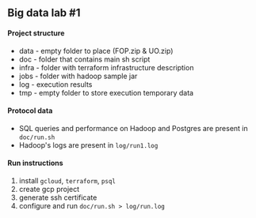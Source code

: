## Big data lab #1

#### Project structure
* data - empty folder to place (FOP.zip & UO.zip)
* doc - folder that contains main sh script
* infra - folder with terraform infrastructure description
* jobs - folder with hadoop sample jar
* log - execution results
* tmp - empty folder to store execution temporary data

#### Protocol data
* SQL queries and performance on Hadoop and Postgres are present in ```doc/run.sh```
* Hadoop's logs are present in ```log/run1.log```

#### Run instructions
1. install ```gcloud```, ```terraform```, ```psql```
2. create gcp project
3. generate ssh certificate
4. configure and run ```doc/run.sh > log/run.log```
